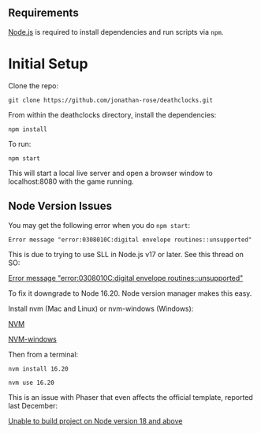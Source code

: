 ## Requirements

[Node.js](https://nodejs.org) is required to install dependencies and run scripts via `npm`.

# Initial Setup

Clone the repo:

`git clone https://github.com/jonathan-rose/deathclocks.git`

From within the deathclocks directory, install the dependencies:

`npm install`

To run:

``npm start``

This will start a local live server and open a browser window to localhost:8080 with the game running.

## Node Version Issues

You may get the following error when you do ``npm start``:

`Error message "error:0308010C:digital envelope routines::unsupported"`

This is due to trying to use SLL in Node.js v17 or later. See this thread on SO:

[Error message "error:0308010C:digital envelope routines::unsupported"](https://stackoverflow.com/questions/69692842/error-message-error0308010cdigital-envelope-routinesunsupported)

To fix it downgrade to Node 16.20. Node version manager makes this easy. 

Install nvm (Mac and Linux) or nvm-windows (Windows):

[NVM](https://github.com/nvm-sh/nvm)

[NVM-windows](https://github.com/coreybutler/nvm-windows)

Then from a terminal:

``nvm install 16.20``

``nvm use 16.20``

This is an issue with Phaser that even affects the official template, reported last December:

[Unable to build project on Node version 18 and above](https://github.com/photonstorm/phaser3-project-template/issues/100)